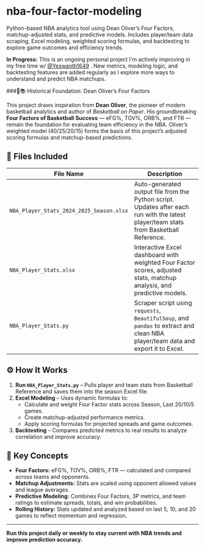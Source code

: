 # nba-four-factor-modeling

Python-based NBA analytics tool using Dean Oliver’s Four Factors, matchup-adjusted stats, and predictive models. Includes player/team data scraping, Excel modeling, weighted scoring formulas, and backtesting to explore game outcomes and efficiency trends.

 **In Progress:** This is an ongoing personal project I'm actively improving in my free time w/ [@Yeswanth1649](https://github.com/Yeswanth1649) . New metrics, modeling logic, and backtesting features are added regularly as I explore more ways to understand and predict NBA matchups.

###🏀📚 Historical Foundation: Dean Oliver’s Four Factors


This project draws inspiration from **Dean Oliver**, the pioneer of modern basketball analytics and author of *Basketball on Paper*. His groundbreaking **Four Factors of Basketball Success** — eFG%, TOV%, ORB%, and FTR — remain the foundation for evaluating team efficiency in the NBA. Oliver’s weighted model (40/25/20/15) forms the basis of this project’s adjusted scoring formulas and matchup-based predictions.

## 📁 Files Included

| File Name                                 | Description |
|------------------------------------------|-------------|
| `NBA_Player_Stats_2024_2025_Season.xlsx` | Auto-generated output file from the Python script. Updates after each run with the latest player/team stats from Basketball Reference. |
| `NBA_Player_Stats.xlsx`                  | Interactive Excel dashboard with weighted Four Factor scores, adjusted stats, matchup analysis, and predictive models. |
| `NBA_Player_Stats.py`                    | Scraper script using `requests`, `BeautifulSoup`, and `pandas` to extract and clean NBA player/team data and export it to Excel. |

## ⚙️ How It Works

1. **Run `NBA_Player_Stats.py`** – Pulls player and team stats from Basketball Reference and saves them into the season Excel file.
2. **Excel Modeling** – Uses dynamic formulas to:
   - Calculate and weight Four Factor stats across Season, Last 20/10/5 games.
   - Create matchup-adjusted performance metrics.
   - Apply scoring formulas for projected spreads and game outcomes.
3. **Backtesting** – Compares predicted metrics to real results to analyze correlation and improve accuracy.

## 📌 Key Concepts

- **Four Factors:** eFG%, TOV%, ORB%, FTR — calculated and compared across teams and opponents.
- **Matchup Adjustments:** Stats are scaled using opponent allowed values and league averages.
- **Predictive Modeling:** Combines Four Factors, 3P metrics, and team ratings to estimate spreads, totals, and win probabilities.
- **Rolling History:** Stats updated and analyzed based on last 5, 10, and 20 games to reflect momentum and regression.

---

**Run this project daily or weekly to stay current with NBA trends and improve prediction accuracy.**

